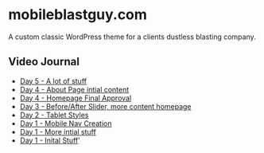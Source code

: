 # mobileblastguy.com
A custom classic WordPress theme for a clients dustless blasting company. 

## Video Journal
- [Day 5 - A lot of stuff](https://youtu.be/fof9FnWiZuM)
- [Day 4 - About Page intial content](https://youtu.be/JSv0N2iwSvQ)
- [Day 4 - Homepage Final Approval](https://youtu.be/2BMIsDmBJVo)
- [Day 3 - Before/After Slider, more content homepage](https://youtu.be/KsJrcbYqRXQ)
- [Day 2 - Tablet Styles](https://youtu.be/d3E-yVRLHlc)
- [Day 1 - Mobile Nav Creation](https://youtu.be/9BNq1JqYR5A)
- [Day 1 - More intial stuff](https://youtu.be/Ejg7QIe1dNo)
- [Day 1 - Inital Stuff](https://youtu.be/F52Tde20H0s)'

